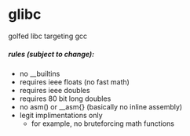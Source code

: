 # glibc
golfed libc targeting gcc

##### rules (subject to change):
- no __builtins
- requires ieee floats (no fast math)
- requires ieee doubles
- requires 80 bit long doubles
- no asm() or __asm{} (basically no inline assembly)
- legit implimentations only
	* for example, no bruteforcing math functions
